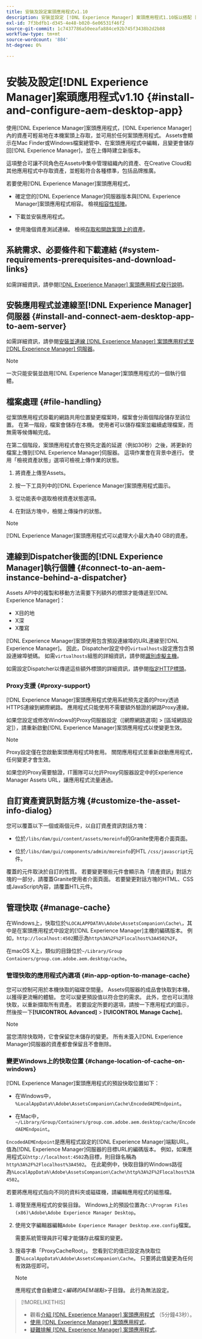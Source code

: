 ```yaml
---
title: 安裝及設定案頭應用程式v1.10
description: 安裝並設定 [!DNL Experience Manager] 案頭應用程式1.10版以搭配 [!DNL Assets] 伺服器使用，並將資產對應為掛載在案頭上的磁碟機。
exl-id: 7f3bdfb1-d345-4e48-b020-6e06531f46f2
source-git-commit: 1c7437786a50eeafa884ce92b745f3438b2d2b88
workflow-type: tm+mt
source-wordcount: '884'
ht-degree: 0%

---
```


# 安裝及設定[!DNL Experience Manager]案頭應用程式v1.10 {#install-and-configure-aem-desktop-app}

使用[!DNL Experience Manager]案頭應用程式，[!DNL Experience Manager]內的資產可輕易地在本機案頭上存取，並可用於任何案頭應用程式。 Assets會顯示在Mac Finder或Windows檔案總管中、在案頭應用程式中編輯，且變更會儲存回[!DNL Experience Manager]，並在上傳時建立新版本。

這項整合可讓不同角色在Assets中集中管理組織內的資產、在Creative Cloud和其他應用程式中存取資產，並輕鬆符合各種標準，包括品牌推廣。

若要使用[!DNL Experience Manager]案頭應用程式，

* 確定您的[!DNL Experience Manager]伺服器版本與[!DNL Experience Manager]案頭應用程式相容。 檢視[相容性矩陣](release-notes-of-v1.md#compatibilitymatrix)。

* 下載並安裝應用程式。

* 使用幾個資產測試連線。 檢視[存取和開啟案頭上的資產](use-app-v1.md#openondesktop)。

## 系統需求、必要條件和下載連結 {#system-requirements-prerequisites-and-download-links}

如需詳細資訊，請參閱[[!DNL Experience Manager] 案頭應用程式發行說明](release-notes-of-v1.md)。

## 安裝應用程式並連線至[!DNL Experience Manager]伺服器 {#install-and-connect-aem-desktop-app-to-aem-server}

如需詳細資訊，請參閱[安裝並連線 [!DNL Experience Manager] 案頭應用程式至 [!DNL Experience Manager] 伺服器](use-app-v1.md#installandconnect)。

>[!NOTE]
>
>一次只能安裝並啟用[!DNL Experience Manager]案頭應用程式的一個執行個體。

## 檔案處理 {#file-handling}

從案頭應用程式掛載的網路共用位置變更檔案時，檔案會分兩個階段儲存至該位置。 在第一階段，檔案會儲存在本機。 使用者可以儲存檔案並繼續處理檔案，而無需等候傳輸完成。

在第二個階段，案頭應用程式會在預先定義的延遲（例如30秒）之後，將更新的檔案上傳到[!DNL Experience Manager]伺服器。 這項作業會在背景中進行。 使用「檢視資產狀態」選項可檢視上傳作業的狀態。

1. 將資產上傳至Assets。

1. 按一下工具列中的[!DNL Experience Manager]案頭應用程式圖示。

1. 從功能表中選取檢視資產狀態選項。

1. 在對話方塊中，檢閱上傳操作的狀態。

>[!NOTE]
>
>[!DNL Experience Manager]案頭應用程式可以處理大小最大為40 GB的資產。

## 連線到Dispatcher後面的[!DNL Experience Manager]執行個體 {#connect-to-an-aem-instance-behind-a-dispatcher}

Assets API中的複製和移動方法需要下列額外的標頭才能傳遞至[!DNL Experience Manager]：

* X目的地
* X深
* X覆寫

[!DNL Experience Manager]案頭使用包含預設連線埠的URL連線至[!DNL Experience Manager]。 因此，Dispatcher設定中的`virtualhosts`設定應包含預設連線埠號碼。 如需`virtualhosts`組態的詳細資訊，請參閱[識別虛擬主機](https://experienceleague.adobe.com/en/docs/experience-manager-dispatcher/using/configuring/dispatcher-configuration#identifying-virtual-hosts-virtualhosts)。

如需設定Dispatcher以傳遞這些額外標頭的詳細資訊，請參閱[指定HTTP標頭](https://experienceleague.adobe.com/en/docs/experience-manager-dispatcher/using/configuring/dispatcher-configuration#specifying-the-http-headers-to-pass-through-clientheaders)。

### Proxy支援 {#proxy-support}

[!DNL Experience Manager]案頭應用程式使用系統預先定義的Proxy透過HTTPS連線到網際網路。 應用程式只能使用不需要額外驗證的網路Proxy連線。

如果您設定或修改Windows的Proxy伺服器設定（[網際網路選項] > [區域網路設定]），請重新啟動[!DNL Experience Manager]案頭應用程式以使變更生效。

>[!NOTE]
>
>Proxy設定僅在您啟動案頭應用程式時套用。 關閉應用程式並重新啟動應用程式，任何變更才會生效。

如果您的Proxy需要驗證，IT團隊可以允許Proxy伺服器設定中的Experience Manager Assets URL，讓應用程式流量通過。

## 自訂資產資訊對話方塊 {#customize-the-asset-info-dialog}

您可以覆蓋以下一個或兩個元件，以自訂資產資訊對話方塊：

* 位於`/libs/dam/gui/content/assets/moreinfo`的Granite使用者介面頁面。

* 位於`/libs/dam/gui/components/admin/moreinfo`的HTL `/css/javascript`元件。

覆蓋的元件取決於自訂的性質。 若要變更哪些元件會顯示為「資產資訊」對話方塊的一部分，請覆蓋Granite使用者介面頁面。 若要變更對話方塊的HTML、CSS或JavaScript內容，請覆蓋HTL元件。

## 管理快取 {#manage-cache}

在Windows上，快取位於`%LOCALAPPDATA%\Adobe\AssetsCompanion\Cache\`，其中是在案頭應用程式中設定的[!DNL Experience Manager]主機的編碼版本。 例如，`http://localhost:4502`顯示為`http%3A%2F%2Flocalhost%3A4502%2F`。

在macOS X上，類似的目錄位於`~/Library/Group Containers/group.com.adobe.aem.desktop/cache`。

### 管理快取的應用程式內選項 {#in-app-option-to-manage-cache}

您可以控制可用於本機快取的磁碟空間量。 Assets伺服器的成品會快取到本機，以獲得更流暢的體驗。 您可以變更預設值以符合您的需求。 此外，您也可以清除快取，以重新擷取所有資產。 若要設定所要的選項，請按一下應用程式的圖示，然後按一下&#x200B;**[!UICONTROL Advanced]** > **[!UICONTROL Manage Cache]**。**&#x200B;**

>[!NOTE]
>
>當您清除快取時，它會保留您未儲存的變更。 所有未簽入[!DNL Experience Manager]伺服器的資產都會保留且不會刪除。

### 變更Windows上的快取位置 {#change-location-of-cache-on-windows}

[!DNL Experience Manager]案頭應用程式的預設快取位置如下：

* 在Windows中，`%LocalAppData%\Adobe\AssetsCompanion\Cache\EncodedAEMEndpoint`。

* 在Mac中，`~/Library/Group/Containers/group.com.adobe.aem.desktop/cache/EncodedAEMEndpoint`。

`EncodedAEMEndpoint`是應用程式設定的[!DNL Experience Manager]端點URL。 值為[!DNL Experience Manager]伺服器的目標URL的編碼版本。 例如，如果應用程式以`http://localhost:4502`為目標，則目錄名稱為`http%3A%2F%2Flocalhost%3A4502`。 在此範例中，快取目錄的Windows路徑為`%LocalAppData%\Adobe\AssetsCompanion\Cache\http%3A%2F%2Flocalhost%3A4502`。

若要將應用程式指向不同的資料夾或磁碟機，請編輯應用程式的組態檔。

1. 導覽至應用程式的安裝目錄。 Windows上的預設位置為`C:\Program Files (x86)\Adobe\Adobe Experience Manager Desktop`。

1. 使用文字編輯器編輯`Adobe Experience Manager Desktop.exe.config`檔案。

   需要系統管理員許可權才能儲存此檔案的變更。

1. 搜尋字串「ProxyCacheRoot」。 您看到它的值已設定為快取位置`%LocalAppData%\Adobe\AssetsCompanion\Cache`。 只要將此值變更為任何有效路徑即可。

   >[!NOTE]
   >
   >應用程式會自動建立&#x200B;*&lt;編碼的AEM端點>*&#x200B;子目錄。 此行為無法設定。

>[!MORELIKETHIS]
>
>* 觀看[介紹 [!DNL Experience Manager] 案頭應用程式](https://experienceleague.adobe.com/en/docs/experience-manager-learn/assets/creative-workflows/aem-desktop-app) （5分鐘43秒）。
>* [使用 [!DNL Experience Manager] 案頭應用程式](use-app-v1.md)。
>* [疑難排解 [!DNL Experience Manager] 案頭應用程式](troubleshoot-app-v1.md)。
